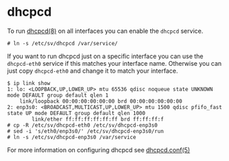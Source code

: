 # dhcpcd

To run [dhcpcd(8)](https://man.voidlinux.org/dhcpcd.8) on all interfaces you can
enable the `dhcpcd` service.

```
# ln -s /etc/sv/dhcpcd /var/service/
```

If you want to run dhcpcd just on a specific interface you can use the
`dhcpcd-eth0` service if this matches your interface name. Otherwise you can
just copy `dhcpcd-eth0` and change it to match your interface.

```
$ ip link show
1: lo: <LOOPBACK,UP,LOWER_UP> mtu 65536 qdisc noqueue state UNKNOWN mode DEFAULT group default qlen 1
    link/loopback 00:00:00:00:00:00 brd 00:00:00:00:00:00
2: enp3s0: <BROADCAST,MULTICAST,UP,LOWER_UP> mtu 1500 qdisc pfifo_fast state UP mode DEFAULT group default qlen 1000
        link/ether ff:ff:ff:ff:ff:ff brd ff:ff:ff:f
# cp -R /etc/sv/dhcpcd-eth0 /etc/sv/dhcpcd-enp3s0
# sed -i 's/eth0/enp3s0/' /etc/sv/dhcpcd-enp3s0/run
# ln -s /etc/sv/dhcpcd-enp3s0 /var/service
```

For more information on configuring dhcpcd see
[dhcpcd.conf(5)](https://man.voidlinux.org/dhcpcd.conf.5)
